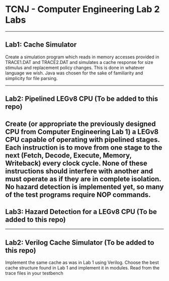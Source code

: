 # TCNJ - Computer Engineering Lab 2 Labs

----
Lab1: Cache Simulator
----
Create a simulation program which reads in memory accesses provided in TRACE1.DAT and TRACE2.DAT and simulates a cache response for size stimulus and replacement policy changes. This is done in whatever language we wish. Java was chosen for the sake of familiarity and simplicity for file parsing.

----
Lab2: Pipelined LEGv8 CPU (To be added to this repo)
----
Create (or appropriate the previously designed CPU from Computer Engineering Lab 1) a LEGv8 CPU capable of operating with pipelined stages. Each instruction is to move from one stage to the next (Fetch, Decode, Execute, Memory, Writeback) every clock cycle. None of these instructions should interfere with another and must operate as if they are in complete isolation. No hazard detection is implemented yet, so many of the test programs require NOP commands.
----
Lab3: Hazard Detection for a LEGv8 CPU (To be added to this repo)
----
----
Lab2: Verilog Cache Simulator (To be added to this repo)
----
Implement the same cache as was in Lab 1 using Verilog. Choose the best cache structure found in Lab 1 and implement it in modules. Read from the trace files in your testbench
